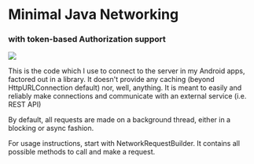 # Minimal Java Networking
### with token-based Authorization support

[![](https://jitpack.io/v/luq-0/MinimalJavaNetworking.svg)](https://jitpack.io/#luq-0/MinimalJavaNetworking)


This is the code which I use to connect to the server in my Android apps, factored out in a library.
It doesn't provide any caching (beyond HttpURLConnection default) nor,
well, anything. It is meant to easily and reliably make connections
and communicate with an external service (i.e. REST API)

By default, all requests are made on a background thread, either in a
blocking or async fashion.

For usage instructions, start with NetworkRequestBuilder. It contains
all possible methods to call and make a request.